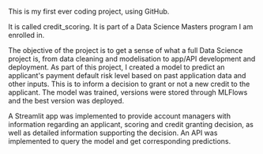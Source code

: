 This is my first ever coding project, using GitHub.

It is called credit_scoring.
It is part of a Data Science Masters program I am enrolled in.

The objective of the project is to get a sense of what a full Data Science project is, from data cleaning and modelisation to app/API development and deployment.
As part of this project, I created a model to predict an applicant's payment default risk level based on past application data and other inputs. This is to inform a decision to grant or not a new credit to the applicant.
The model was trained, versions were stored through MLFlows and the best version was deployed.

A Streamlit app was implemented to provide account managers with information regarding an applicant, scoring and credit granting decision, as well as detailed information supporting the decision.
An API was implemented to query the model and get corresponding predictions.
